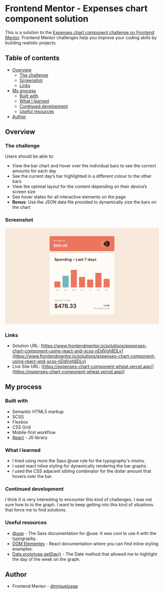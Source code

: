# Frontend Mentor - Expenses chart component solution

This is a solution to the [Expenses chart component challenge on Frontend Mentor](https://www.frontendmentor.io/challenges/expenses-chart-component-e7yJBUdjwt). Frontend Mentor challenges help you improve your coding skills by building realistic projects.

## Table of contents

- [Overview](#overview)
  - [The challenge](#the-challenge)
  - [Screenshot](#screenshot)
  - [Links](#links)
- [My process](#my-process)
  - [Built with](#built-with)
  - [What I learned](#what-i-learned)
  - [Continued development](#continued-development)
  - [Useful resources](#useful-resources)
- [Author](#author)

## Overview

### The challenge

Users should be able to:

- View the bar chart and hover over the individual bars to see the correct amounts for each day
- See the current day’s bar highlighted in a different colour to the other bars
- View the optimal layout for the content depending on their device’s screen size
- See hover states for all interactive elements on the page
- **Bonus**: Use the JSON data file provided to dynamically size the bars on the chart

### Screenshot

![](./screenshot.png)

### Links

- Solution URL: [https://www.frontendmentor.io/solutions/expenses-chart-component-using-react-and-scss-nDdVoh8DLy](https://www.frontendmentor.io/solutions/expenses-chart-component-using-react-and-scss-nDdVoh8DLy)
- Live Site URL: [https://expenses-chart-component-wheat.vercel.app/](https://expenses-chart-component-wheat.vercel.app/)

## My process

### Built with

- Semantic HTML5 markup
- SCSS
- Flexbox
- CSS Grid
- Mobile-first workflow
- [React](https://reactjs.org/) - JS library

### What I learned

- I tried using more the Sass @use rule for the typography's mixins.
- I used react inline styling for dynamically rendering the bar graphs.
- I used the CSS adjacent sibling combinator for the dollar amount that hovers over the bar.

### Continued development

I think it is very interesting to encounter this kind of challenges. I was not sure how to to the graph. I want to keep getting into this kind of situations that force me to find solutions.

### Useful resources

- [@use](https://sass-lang.com/documentation/at-rules/use) - The Sass documentation for @use. It was cool to use it with the typography.
- [DOM Elementes](https://reactjs.org/docs/dom-elements.html#style) - React documentation where you can find inline styling examples.
- [Date.prototype.getDay()](https://developer.mozilla.org/en-US/docs/Web/JavaScript/Reference/Global_Objects/Date/getDay) - The Date method that allowed me to highlight the day of the week on the graph.

## Author

- Frontend Mentor - [@miguelzaga](https://www.frontendmentor.io/profile/miguelzaga)
